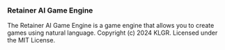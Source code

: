 ### Retainer AI Game Engine

The Retainer AI Game Engine is a game engine that allows you to create games using natural language.
Copyright (c) 2024 KLGR. Licensed under the MIT License.
